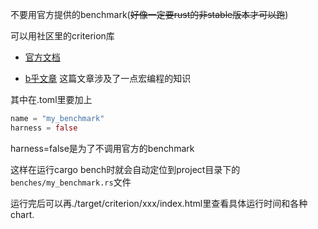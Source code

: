 不要用官方提供的benchmark(~~好像一定要rust的非stable版本才可以跑~~)

可以用社区里的criterion库

- [官方文档](https://bheisler.github.io/criterion.rs/book/criterion_rs.html)

- [b乎文章](https://zhuanlan.zhihu.com/p/402478044) 这篇文章涉及了一点宏编程的知识

其中在.toml里要加上

```rust
name = "my_benchmark"
harness = false
```

harness=false是为了不调用官方的benchmark

这样在运行cargo bench时就会自动定位到project目录下的`benches/my_benchmark.rs`文件

运行完后可以再./target/criterion/xxx/index.html里查看具体运行时间和各种chart.
